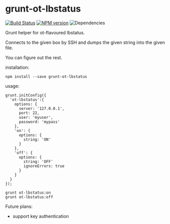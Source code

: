 # grunt-ot-lbstatus
[![Build Status](https://travis-ci.org/opentable/grunt-ot-lbstatus.png?branch=master)](https://travis-ci.org/opentable/grunt-ot-lbstatus) [![NPM version](https://badge.fury.io/js/grunt-ot-lbstatus.png)](http://badge.fury.io/js/grunt-ot-lbstatus) ![Dependencies](https://david-dm.org/opentable/grunt-ot-lbstatus.png)

Grunt helper for ot-flavoured lbstatus.

Connects to the given box by SSH and dumps the given string into the given file.

You can figure out the rest.

installation:

```npm install --save grunt-ot-lbstatus```

usage:

```
grunt.initConfig({
  'ot-lbstatus':{
    options: {
      server: '127.0.0.1',
      port: 22,
      user: 'myuser',
      password: 'mypass'
    },
    'on': {
      options: {
        string: 'ON'
      }
    },
    'off': {
      options: {
        string: 'OFF'
        ignoreErrors: true
      }
    }
  }
});

```

```
grunt ot-lbstatus:on
grunt ot-lbstatus:off
```

Future plans:
 - support key authentication

